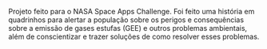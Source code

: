 Projeto feito para o NASA Space Apps Challenge. Foi feito uma história em quadrinhos para alertar a população sobre os perigos e consequências sobre a emissão de gases estufas (GEE) e outros problemas ambientais, além de conscientizar e trazer soluções de como resolver esses problemas.
